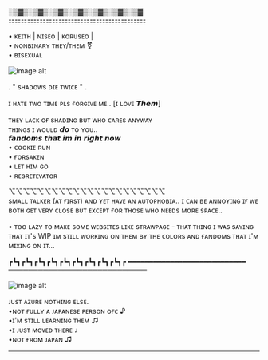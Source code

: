 ░▒▓▒░▒▓▒░▒▓▒░▒▓▒░▒▓▒░▒▓▒░▒▓  
⚏⚏⚏⚏⚏⚏⚏⚏⚏⚏⚏⚏⚏⚏⚏⚏⚏⚏⚏⚏⚏⚏  
                                  
• ᴋᴇɪᴛʜ  |  ɴɪsᴇᴏ  |  ᴋᴏʀᴜsᴇᴏ  |           
• ɴᴏɴʙɪɴᴀʀʏ ᴛʜᴇʏ/ᴛʜᴇᴍ ⚧              
• ʙɪsᴇxᴜᴀʟ                           
                                    
                                    
![image alt](https://github.com/Kuro1x/Kuro1x/blob/8e22b83958c25c4e23602cd98b76b46c4be81c91/%E1%B4%8F%CA%9C%20%E1%B4%8D%CA%8F%20s%E1%B4%98%E1%B4%80%E1%B4%A1%C9%B4_20251029144854.png) 


                                 
   . " sʜᴀᴅᴏᴡs ᴅɪᴇ ᴛᴡɪᴄᴇ " .         
                                   
  ɪ ʜᴀᴛᴇ ᴛᴡᴏ ᴛɪᴍᴇ ᴘʟs ғᴏʀɢɪᴠᴇ ᴍᴇ.. 
          [ɪ ʟᴏᴠᴇ 𝙏𝙝𝙚𝙢]           
                                  
ᴛʜᴇʏ ʟᴀᴄᴋ ᴏғ sʜᴀᴅɪɴɢ ʙᴜᴛ ᴡʜᴏ ᴄᴀʀᴇs ᴀɴʏᴡᴀʏ                              
ᴛʜɪɴɢs ɪ ᴡᴏᴜʟᴅ 𝙙𝙤 ᴛᴏ ʏᴏᴜ..           
   𝙛𝙖𝙣𝙙𝙤𝙢𝙨 𝙩𝙝𝙖𝙩 𝙞𝙢 𝙞𝙣 𝙧𝙞𝙜𝙝𝙩 𝙣𝙤𝙬       
• ᴄᴏᴏᴋɪᴇ ʀᴜɴ                         
• ғᴏʀsᴀᴋᴇɴ                          
• ʟᴇᴛ ʜɪᴍ ɢᴏ                        
• ʀᴇɢʀᴇᴛᴇᴠᴀᴛᴏʀ                       
                                  
⌥⌥⌥⌥⌥⌥⌥⌥⌥⌥⌥⌥⌥⌥⌥⌥⌥⌥⌥⌥⌥⌥  
sᴍᴀʟʟ ᴛᴀʟᴋᴇʀ (ᴀᴛ ғɪʀsᴛ) ᴀɴᴅ ʏᴇᴛ ʜᴀᴠᴇ ᴀɴ ᴀᴜᴛᴏᴘʜᴏʙɪᴀ.. ɪ ᴄᴀɴ ʙᴇ ᴀɴɴᴏʏɪɴɢ ɪғ ᴡᴇ ʙᴏᴛʜ ɢᴇᴛ ᴠᴇʀʏ ᴄʟᴏsᴇ ʙᴜᴛ ᴇxᴄᴇᴘᴛ ғᴏʀ ᴛʜᴏsᴇ ᴡʜᴏ ɴᴇᴇᴅs ᴍᴏʀᴇ sᴘᴀᴄᴇ..      
                                 
• ᴛᴏᴏ ʟᴀᴢʏ ᴛᴏ ᴍᴀᴋᴇ sᴏᴍᴇ ᴡᴇʙsɪᴛᴇs ʟɪᴋᴇ sᴛʀᴀᴡᴘᴀɢᴇ - ᴛʜᴀᴛ ᴛʜɪɴɢ ɪ ᴡᴀs sᴀʏɪɴɢ ᴛʜᴀᴛ ɪᴛ's WIP ɪᴍ sᴛɪʟʟ ᴡᴏʀᴋɪɴɢ ᴏɴ ᴛʜᴇᴍ ʙʏ ᴛʜᴇ ᴄᴏʟᴏʀs ᴀɴᴅ ғᴀɴᴅᴏᴍs ᴛʜᴀᴛ ɪ'ᴍ ᴍɪxɪɴɢ ᴏɴ ɪᴛ...                     
                                   
┏┗┓┏┗┓┏┗┓┏┗┓┏┗┓┏┗┓┏┗┓┏┗┓┏┗┓┏
━━━━━━━━━━━━━━━━━━━━━━━━━━━━
════════════════════════════
                                   
![image alt](https://github.com/Kuro1x/Kuro1x/blob/7ecbf4fe551692c3736314cc532f478096ff2ded/%CA%9C%E1%B4%8F%CA%9F'%20%E1%B4%8F%C9%B4%20%C9%A2%C9%AA%E1%B4%8D%E1%B4%8D%E1%B4%87%20%E1%B4%80%20s%E1%B4%87%E1%B4%84_20251029201627.png?) 
                                    
ᴊᴜsᴛ ᴀᴢᴜʀᴇ ɴᴏᴛʜɪɴɢ ᴇʟsᴇ.              
•ɴᴏᴛ ғᴜʟʟʏ ᴀ ᴊᴀᴘᴀɴᴇsᴇ ᴘᴇʀsᴏɴ ᴏғᴄ   ♪  
•ɪ'ᴍ sᴛɪʟʟ ʟᴇᴀʀɴɪɴɢ ᴛʜᴇᴍ           ♫  
•ɪ ᴊᴜsᴛ ᴍᴏᴠᴇᴅ ᴛʜᴇʀᴇ               ♩   
•ɴᴏᴛ ғʀᴏᴍ ᴊᴀᴘᴀɴ                  ♫  
_________________________________

